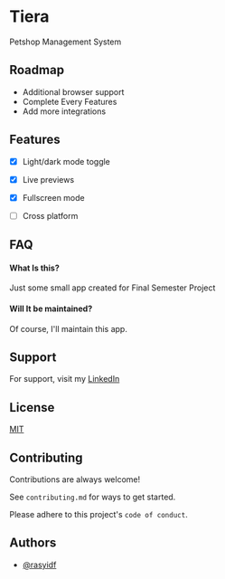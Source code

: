 # Tiera

Petshop Management System


## Roadmap

- Additional browser support
- Complete Every Features
- Add more integrations

  
## Features

- [x]  Light/dark mode toggle
- [x]  Live previews
- [x]  Fullscreen mode
- [ ]  Cross platform

  
## FAQ

#### What Is this?

Just some small app created for Final Semester Project

#### Will It be maintained?

Of course, I'll maintain this app.

  
## Support

For support, visit my [LinkedIn](https://linkedin.com/in/rasyidufa/)

  
## License

[MIT](https://choosealicense.com/licenses/mit/)

  
## Contributing

Contributions are always welcome!

See `contributing.md` for ways to get started.

Please adhere to this project's `code of conduct`.

  
## Authors

- [@rasyidf](https://www.github.com/rasyidf)

  
